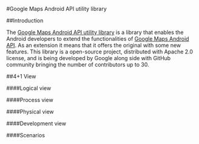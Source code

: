 #Google Maps Android API utility library


##Introduction

The [Google Maps Android API utility library](http://googlemaps.github.io/android-maps-utils/) is a library that enables the Android developers to extend the functionalities of [Google Maps Android API](http://developer.android.com/google/play-services/maps.html). As an extension it means that it offers the original with some new features.
This library is a open-source project, distributed with Apache 2.0 license, and is being developed by Google along side with GitHub community bringing the number of contributors up to 30.

##4+1 View

####Logical view

####Process view

####Physical view

####Development view

####Scenarios
